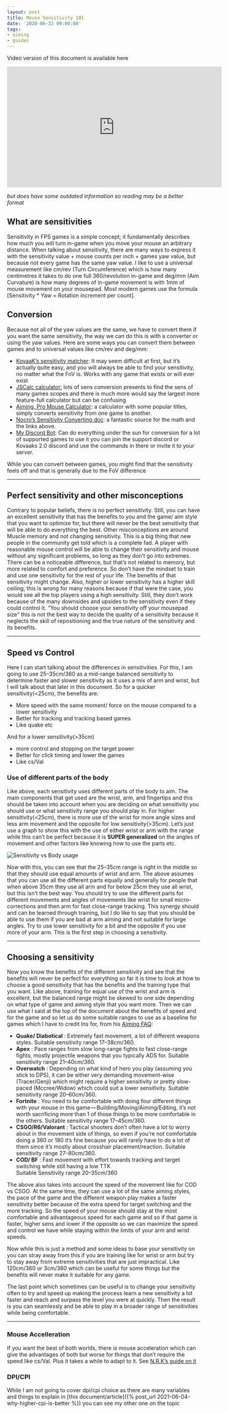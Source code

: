 ```yaml
---
layout: post
title: Mouse Sensitivity 101
date: '2020-06-22 09:00:00'
tags:
- aiming
- guides
---
```


Video version of this document is available here

<iframe width="560" height="315" src="https://www.youtube-nocookie.com/embed/exExQstfhsE" title="YouTube video player" frameborder="0" allow="accelerometer; autoplay; clipboard-write; encrypted-media; gyroscope; picture-in-picture" allowfullscreen></iframe>

*but does have some outdated information so reading may be a better format*

## What are sensitivities

Sensitivity in FPS games is a simple concept; it fundamentally describes how much you will turn in-game when you move your mouse an arbitrary distance. When talking about sensitivity, there are many ways to express it with the sensitivity value + mouse counts per inch + games yaw value, but because not every game has the same yaw value. I like to use a universal measurement like cm/rev (Turn Circumference) which is how many centimetres it takes to do one full 360/revolution in-game and deg/mm (Aim Curvature) is how many degrees of in-game movement is with 1mm of mouse movement on your mousepad. Most modern games use the formula [Sensitivity \* Yaw = Rotation increment per count].

## Conversion

Because not all of the yaw values are the same, we have to convert them if you want the same sensitivity, the way we can do this is with a converter or using the yaw values. Here are some ways you can convert them between games and to universal values like cm/rev and deg/mm:

- [KovaaK’s sensitivity matcher](https://www.kovaak.com/sensitivity-matcher/): It may seem difficult at first, but it’s actually quite easy, and you will always be able to find your sensitivity, no matter what the FoV is. Works with any game that exists or will ever exist
- [JSCalc calculator:](https://jscalc.io/embed/za5TQmMatqU4kXSR) lots of sens conversion presents to find the sens of many games scopes and there is much more would say the largest more feature-full calculator but can be confusing
- [Aiming. Pro Mouse Calculator](https://aiming.pro/mouse-sensitivity-calculator): a calculator with some popular titles, simply converts sensitivity from one game to another.
- [Nocro’s Sensitivity Converting doc](https://docs.google.com/document/d/1OisNRci-NCl0bRVRB4YJHQQ_I8Ea8jl7TrOpFWEkP6Y/edit): a fantastic source for the math and the links above.
- [My Discord Bot](https://github.com/animafps/fpsmath): Can do everything under the sun for conversion for a lot of supported games to use it you can join the support discord or Kovaaks 2.0 discord and use the commands in there or invite it to your server.

While you can convert between games, you might find that the sensitivity feels off and that is generally due to the FoV difference

* * *

## Perfect sensitivity and other misconceptions

Contrary to popular beliefs, there is no perfect sensitivity. Still, you can have an excellent sensitivity that has the benefits to you and the game/ aim style that you want to optimize for, but there will never be the best sensitivity that will be able to do everything the best. Other misconceptions are around Muscle memory and not changing sensitivity. This is a big thing that new people in the community get told which is a complete fad. A player with reasonable mouse control will be able to change their sensitivity and mouse without any significant problems, so long as they don’t go into extremes. There can be a noticeable difference, but that’s not related to memory, but more related to comfort and preference. So don’t have the mindset to train and use one sensitivity for the rest of your life. The benefits of that sensitivity might change. Also, higher or lower sensitivity has a higher skill ceiling, this is wrong for many reasons because if that were the case, you would see all the top players using a high sensitivity. Still, they don’t work because of the many downsides and upsides to the sensitivity even if they could control it. “You should choose your sensitivity off your mousepad size” this is not the best way to decide the quality of a sensitivity because it neglects the skill of repositioning and the true nature of the sensitivity and its benefits.

* * *

## Speed vs Control

Here I can start talking about the differences in sensitivities. For this, I am going to use 25–35cm/360 as a mid-range balanced sensitivity to determine faster and slower sensitivity as it uses a mix of arm and wrist, but I will talk about that later in this document. So for a quicker sensitivity(\<25cm), the benefits are:

- More speed with the same moment/ force on the mouse compared to a lower sensitivity
- Better for tracking and tracking based games
- Like quake etc

And for a lower sensitivity(\>35cm)

- more control and stopping on the target power
- Better for click timing and lower the games
- Like cs/Val

### Use of different parts of the body

Like above, each sensitivity uses different parts of the body to aim. The main components that get used are the wrist, arm, and fingertips and this should be taken into account when you are deciding on what sensitivity you should use or what sensitivity range you should play in. For higher sensitivity(\<25cm), there is more use of the wrist for more angle sizes and less arm movement and the opposite for low sensitivity(\>35cm). Let’s just use a graph to show this with the use of either wrist or arm with the range while this can’t be perfect because it is **SUPER generalized** on the angles of movement and other factors like knowing how to use the parts etc.

![Sensitivity vs Body usage](sensitivity_vs_bodyusage.png)

Now with this, you can see that the 25–35cm range is right in the middle so that they should use equal amounts of wrist and arm. The above assumes that you can use all the different parts equally and generally for people that when above 35cm they use all arm and for below 25cm they use all wrist, but this isn’t the best way. You should try to use the different parts for different movements and angles of movements like wrist for small micro-corrections and then arm for fast close-range tracking. This synergy should and can be learned through training, but I do like to say that you should be able to use them if you are bad at arm aiming and not suitable for large angles. Try to use lower sensitivity for a bit and the opposite if you use more of your arm. This is the first step in choosing a sensitivity.

* * *

## Choosing a sensitivity

Now you know the benefits of the different sensitivity and see that the benefits will never be perfect for everything so far it is time to look at how to choose a good sensitivity that has the benefits and the training type that you want. Like above, training for equal use of the wrist and arm is excellent, but the balanced range might be skewed to one side depending on what type of game and aiming style that you want more. Then we can use what I said at the top of the document about the benefits of speed and for the game and so let us do some suitable ranges to use as a baseline for games which I have to credit Ins for, from his [Aiming FAQ](https://docs.google.com/document/d/1JNxtnqlLq6ijDd3rXZQRFEp0SslVHNdbc2RWCWwMHZ4/edit):

- **Quake/ Diabotical** : Extremely fast movement, a lot of different weapons styles. Suitable sensitivity range 17–38cm/360.
- **Apex** : Pace ranges from slow long-range fights to fast close-range fights, mostly projectile weapons that you typically ADS for. Suitable sensitivity range 21–40cm/360.
- **Overwatch** : Depending on what kind of hero you play (assuming you stick to DPS), it can be either very demanding movement-wise (Tracer/Genji) which might require a higher sensitivity or pretty slow-paced (Mccree/Widow) which could suit a lower sensitivity. Suitable sensitivity range 20–60cm/360.
- **Fortnite** : You need to be comfortable with doing four different things with your mouse in this game — Building/Moving/Aiming/Editing, it’s not worth sacrificing more than 1 of those things to be more comfortable in the others. Suitable sensitivity range 17–45cm/360.
- **CSGO/R6/Valorant** : Tactical shooters don’t often have a lot to worry about in the movement side of things, so even if you’re not comfortable doing a 360 or 180 it’s fine because you will rarely have to do a lot of them since it’s mostly about crosshair placement/reaction. Suitable sensitivity range 27–80cm/360.
- **COD/ BF** : Fast movement with effort towards tracking and target switching while still having a low TTK  
Suitable Sensitivity range 20–35cm/360

The above also takes into account the speed of the movement like for COD vs CSGO. At the same time, they can use a lot of the same aiming styles, the pace of the game and the different weapon play makes a faster sensitivity better because of the extra speed for target switching and the more tracking. So the speed of your mouse should stay at the most comfortable and advantageous speed for each game and so if that game is faster, higher sens and lower if the opposite so we can maximize the speed and control we have while staying within the limits of your arm and wrist speeds.

Now while this is just a method and some ideas to base your sensitivity on you can stray away from this if you are training like for wrist or arm but try to stay away from extreme sensitivities that are just impractical. Like 120cm/360 or 3cm/360 which can be useful for some things but the benefits will never make it suitable for any game.

The last point which sometimes can be useful is to change your sensitivity often to try and speed up making the process learn a new sensitivity a lot faster and reach and surpass the level you were at quickly. Then the result is you can seamlessly and be able to play in a broader range of sensitivities while being comfortable.

* * *

### Mouse Accelleration

If you want the best of both worlds, there is mouse acceleration which can give the advantages of both but worse for things that don’t require the speed like cs/Val. Plus it takes a while to adapt to it.
See [N.R.K’s guide on it](https://docs.google.com/document/d/1wuQln99lQVBU9L8_QbpifrarpJ1xjPuKsKD2FY026Hc/edit#)

### DPI/CPI

While I am not going to cover dpi/cpi choice as there are many variables and things to explain in [this document/article]({% post_url 2021-06-04-why-higher-cpi-is-better %}) you can see my other one on the topic
